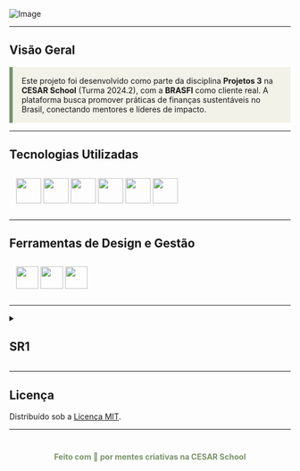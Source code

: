 ![Image](https://github.com/user-attachments/assets/3fac1efb-589f-4352-b086-66484f57a17a)

---

## Visão Geral

<div style="background-color:#f2f2e9; padding: 16px; border-left: 6px solid #79936a;">
  Este projeto foi desenvolvido como parte da disciplina <strong>Projetos 3</strong> na <strong>CESAR School</strong> (Turma 2024.2), com a <strong>BRASFI</strong> como cliente real. A plataforma busca promover práticas de finanças sustentáveis no Brasil, conectando mentores e líderes de impacto.
</div>

---

## Tecnologias Utilizadas

<div align="left" style="padding: 12px;">
  <img src="https://cdn.jsdelivr.net/gh/devicons/devicon/icons/django/django-plain.svg" height="45" />
  <img src="https://cdn.jsdelivr.net/gh/devicons/devicon/icons/python/python-original.svg" height="45" />
  <img src="https://cdn.jsdelivr.net/gh/devicons/devicon/icons/html5/html5-original.svg" height="45" />
  <img src="https://cdn.jsdelivr.net/gh/devicons/devicon/icons/css3/css3-original.svg" height="45" />
  <img src="https://cdn.jsdelivr.net/gh/devicons/devicon/icons/javascript/javascript-original.svg" height="45" />
  <img src="https://cdn.jsdelivr.net/gh/devicons/devicon/icons/sqlite/sqlite-original.svg" height="45" />
</div>

---

## Ferramentas de Design e Gestão

<div align="left" style="padding: 12px;">
  <img src="https://cdn.jsdelivr.net/gh/devicons/devicon/icons/figma/figma-original.svg" height="40" />
  <img src="https://cdn.jsdelivr.net/gh/devicons/devicon/icons/jira/jira-original.svg" height="40" />
  <img src="https://cdn.jsdelivr.net/gh/devicons/devicon/icons/trello/trello-original.svg" height="40" />
</div>

---

<details>
  
<summary><h2><strong>SR1</strong></h2></summary>

### Visualização
![Diagrama de Classes](https://github.com/user-attachments/assets/7f024f55-cf0f-417a-90ab-c164dec7f119)

### Acesse o Arquivo
[Baixar Diagrama (PDF)](https://github.com/user-attachments/files/19880566/DIAGRAMA.DE.CLASSES.pdf)

### Acesso ao Drive com todos arquivos

[Google Drive](https://drive.google.com/drive/u/1/folders/0AK8cSPKhAbDrUk9PVA)

</details>

---

## Licença

Distribuído sob a [Licença MIT](https://opensource.org/licenses/MIT).

---

<div align="center" style="margin-top: 40px;">
  <strong style="color:#79936a;">Feito com 💚 por mentes criativas na CESAR School</strong>
</div>
